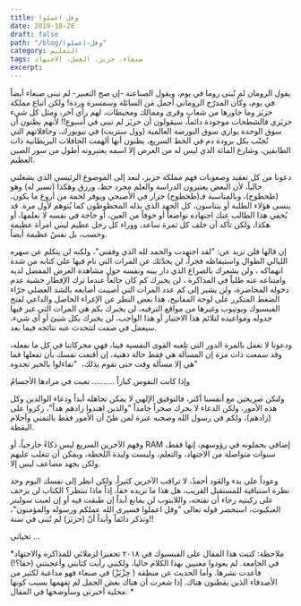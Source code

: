```yaml
---
title: وقل اعملوا
date: 2019-10-28
draft: false
path: "/blog/وقل-اعملوا"
category: التعليم
tags: صنعاء، حزيز، العمل، الاجتهاد
excerpt:
---
```


يقول الرومان لم تُبنى روما في يوم، ويقول الصناعنة -إن صح التعبير- لم تبنى صنعاء أيضاً في يوم، وكأن المدرّج الروماني أجمل من السائلة وسمسرة وردة! ولكن أتباع مملكة حزيَز وما جاورها من شعاب وقرى وممالك ومحيطات، لهم رأي آخر، ومثل كل شيء حزيَزي فالشطحات موجودة دائماً، سيقولون أن حزيَز لم تبنى في أسبوع!! لأنهم يظنون أن سوق الوحدة يوازي سوق البورصة العالمية (وول ستريت) في نيويورك، وحافلاتهم التي تُجنّب بكل برودة دم في الخط السريع، يظنون أنها ألهمت الحافلات البريطانية ذات الطابقين، وشارع المائة الذي ليس له من العرض إلا اسمه يعتبرونه أطول من سور الصين العظيم.

دعونا من كل تعقيد وصعوبات فهم مملكة حزيز، لنعد إلى الموضوع الرئيسي الذي يشغلني حالياً، لأن البعض يعتبرون الدراسة والعلم مجرد حظ، ورزق وهكذا (تسبر له) وهو (طحطوح)، وبالمناسبة فـ(طحطوح) جزار في الأصبحي ويوفر لحمة من أروع ما يكون، ينسى هؤلاء الطلبة أو يتناسون، كل الجهد الذي بذله المحظوظون كما يُتوهم لأول مرة. قد يُخفي هذا الطالب عنك اجتهاده تواضعاً أو خوفاً من العين، أو حاجة في نفسه لا نعلمها، أو هكذا، ولكن تأكد أن خلف كل ثمرة ساعد، ووراء كل رجل عظيم ليس امرأة عظيمة وحسب، بل نفسٌ عظيمة أيضاً. 

إن قالها فلن تزيد عن: "لقد اجتهدت والحمد لله الذي وفقني"، ولكنه لن يتكلم عن سهره الليالي الطوال واستيقاظه فجراً، لن يحدّثك عن المرات التي نام فيها على كتابه من شدة انهماكه ، ولن يشعرك بالصراع الذي دار بينه ونفسه حول مشاهدة العرض المفضل لديه وامتناعه عنه طلباً في المذاكرة ، لن يخبرك كم كان جائعاً عندما ترك الإفطار خشية عدم دخوله المحاضرة، ولن يشير إلى كم عدد المرات التي أصيبت أصابعه بالشد العضلي جرّاء الضغط المتكرر على لوحة المفاتيح، هذا بغض النظر عن الإغراء الحاصل والداعي لفتح الفيسبوك ويوتيوب وغيرها من مواقع الترفيه، لن يخبرك بكم هي المرات التي غير فيها جدوله ومواعيده لتلائم هذا الاختبار أو هذا الواجب، لن يخبرك بكل شيئ أو أي شيء، سيعمل في صمت لتتحدث عنه نتائجه فيما بعد.

ودعونا لا نغفل بالمرة الدور التي تلعبه القوى النفسية فينا، فهي محركاتنا في كل ما نفعله، وقد سمعت ذات مرة إن المسألة هي فقط حالة ذهنية، إن أقنعت نفسك بأن تفعلها فما هي إلا مسألة وقت حتى تقوم بذلك،  "تفاءلوا بالخير تجدوه"       

وإذا كانت النفوس كباراً .......... تعبت في مرادها الأجسامُ

ولنكن صريحين مع أنفسنا أكثر، فالتوفيق الإلهي لا يمكن تجاهله أبداً ودعاء الوالدين وكل هذه الأمور، ولكن الدعاء لا يحرك صخراً جامداً "والذين اهتدوا زادهم هداً"، ركزوا على (زادهم)، ولكم في رسول الله وصحبه عبرة لمن ظنّ أن الأمور فقط بالتمني وأحلام اليقظة.

وفهم الآخرين السريع ليس ذكاءً خارجياً، أو RAM إضافي يحملونه في رؤوسهم، إنها فقط، سنوات متواصلة من الاجتهاد، والتعلم، وليست وليدة اللحظة، ويمكن أن تتغلب عليهم ولكن بجهد مضاعف ليس إلا.

وعوداً على بدء والعَود أحمدُ، لا تراقب الآخرين كثيراً، ولكن انظر إلى نفسك اليوم وخذ نظرة استباقية للمستقبل القريب، هل هذا ما تريده حقاً، إذاً ماذا تنتظر؟ الكتاب لن يزحف على ركبتيه رجاء أن تفتحه، واللابتوب لن يمانع أبداً إن طبقت فيه أو إن لعبت سوليتر العنكبوت، استحضر قوله تعالى "وقل اعملوا فسيرى الله عملكم ورسوله والمؤمنون"، وتذكر دائماً وأبداً أنّ (حزيَز) لم تُبنى في سنة!!  

تحياتي ...

*ملاحظة: كتبت هذا المقال على الفيسبوك في ٢٠١٨ تحفيزا لزملائي للمذاكرة والاجتهاد في الجامعة. لم يعودوا معنيين بهذا الكلام حاليا، ولكنني رأيت كتابتي وأعجبتني (حقا؟!)  فأعدت نشرها. وأما الحديث عن منطقة ( حِزْيَزْ) في صنعاء فهو مداعبة لكثير من الأصدقاء الذين يقطنون هناك. إذا شعرت أن هناك بعض الجمل لم تفهمها بسبب كونها محلية أخبرني وسأوضحها في المقال. *
